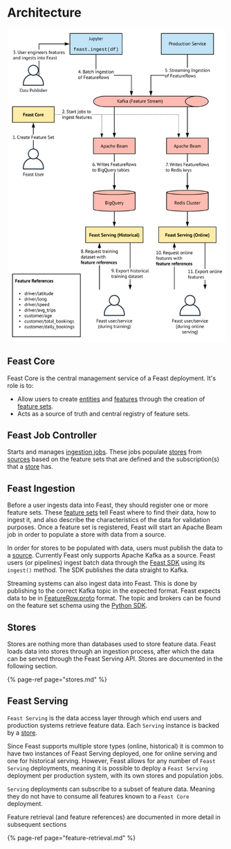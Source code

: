 # Architecture

![Feast high-level flow](../.gitbook/assets/blank-diagram-4%20%283%29.svg)

## **Feast Core**

Feast Core is the central management service of a Feast deployment. It's role is to:

* Allow users to create [entities](entities.md) and [features](features.md) through the creation of [feature sets](feature-sets.md). 
* Acts as a source of truth and central registry of feature sets.

## **Feast Job Controller**

Starts and manages [ingestion jobs](data-ingestion.md). These jobs populate [stores](stores.md) from [sources](sources.md) based on the feature sets that are defined and the subscription\(s\) that a [store](stores.md) has.

## **Feast Ingestion**

Before a user ingests data into Feast, they should register one or more feature sets. These [feature sets](feature-sets.md) tell Feast where to find their data, how to ingest it, and also describe the characteristics of the data for validation purposes. Once a feature set is registered, Feast will start an Apache Beam job in order to populate a store with data from a source.

In order for stores to be populated with data, users must publish the data to a [source](sources.md). Currently Feast only supports Apache Kafka as a source. Feast users \(or pipelines\) ingest batch data through the [Feast SDK](../getting-started/connecting-to-feast-1/connecting-to-feast.md) using its `ingest()` method. The SDK publishes the data straight to Kafka.

Streaming systems can also ingest data into Feast. This is done by publishing to the correct Kafka topic in the expected format. Feast expects data to be in [FeatureRow.proto](https://api.docs.feast.dev/grpc/feast.types.pb.html#FeatureRow) format. The topic and brokers can be found on the feature set schema using the [Python SDK](../getting-started/connecting-to-feast-1/python-sdk.md).

## **Stores**

Stores are nothing more than databases used to store feature data. Feast loads data into stores through an ingestion process, after which the data can be served through the Feast Serving API. Stores are documented in the following section.

{% page-ref page="stores.md" %}

## **Feast Serving**

`Feast Serving` is the data access layer through which end users and production systems retrieve feature data. Each `Serving` instance is backed by a [store](stores.md).

Since Feast supports multiple store types \(online, historical\) it is common to have two instances of Feast Serving deployed, one for online serving and one for historical serving. However, Feast allows for any number of `Feast Serving` deployments, meaning it is possible to deploy a `Feast Serving` deployment per production system, with its own stores and population jobs.

`Serving` deployments can subscribe to a subset of feature data. Meaning they do not have to consume all features known to a `Feast Core` deployment.

Feature retrieval \(and feature references\) are documented in more detail in subsequent sections

{% page-ref page="feature-retrieval.md" %}

